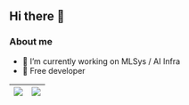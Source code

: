 ## Hi there 👋

### About me

- 🔭 I’m currently working on MLSys / AI Infra
- 🌱 Free developer

| <a href="https://github.com/anuraghazra/github-readme-stats"><img align="center" src="https://github-readme-stats.vercel.app/api?username=ver217&include_all_commits=true&count_private=true&show_icons=true&hide_border=true" /></a> | <a href="https://github.com/anuraghazra/github-readme-stats"><img align="center" src="https://github-readme-stats.vercel.app/api/top-langs/?username=ver217&layout=compact&hide_border=true" /></a> |
| ------------- | ------------- |

<!--
**ver217/ver217** is a ✨ _special_ ✨ repository because its `README.md` (this file) appears on your GitHub profile.

Here are some ideas to get you started:

- 🔭 I’m currently working on ...
- 🌱 I’m currently learning ...
- 👯 I’m looking to collaborate on ...
- 🤔 I’m looking for help with ...
- 💬 Ask me about ...
- 📫 How to reach me: ...
- 😄 Pronouns: ...
- ⚡ Fun fact: ...
-->
